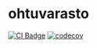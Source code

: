 # ohtuvarasto

[![CI Badge](https://github.com/jakubgrad/ohtuvarasto/workflows/CI/badge.svg)](https://github.com/jakubgrad/ohtuvarasto/actions)
[![codecov](https://codecov.io/github/jakubgrad/ohtuvarasto/graph/badge.svg?token=66IAVOM8NI)](https://codecov.io/github/jakubgrad/ohtuvarasto)
